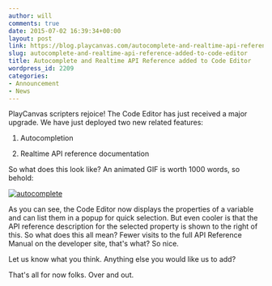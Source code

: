 ```yaml
---
author: will
comments: true
date: 2015-07-02 16:39:34+00:00
layout: post
link: https://blog.playcanvas.com/autocomplete-and-realtime-api-reference-added-to-code-editor/
slug: autocomplete-and-realtime-api-reference-added-to-code-editor
title: Autocomplete and Realtime API Reference added to Code Editor
wordpress_id: 2209
categories:
- Announcement
- News
---
```


PlayCanvas scripters rejoice! The Code Editor has just received a major upgrade. We have just deployed two new related features:



	
  1. Autocompletion

	
  2. Realtime API reference documentation


So what does this look like? An animated GIF is worth 1000 words, so behold:

[![autocomplete](https://blog.playcanvas.com/wp-content/uploads/2015/07/autocomplete.gif)](http://blog.playcanvas.com/wp-content/uploads/2015/07/autocomplete.gif)

As you can see, the Code Editor now displays the properties of a variable and can list them in a popup for quick selection. But even cooler is that the API reference description for the selected property is shown to the right of this. So what does this all mean? Fewer visits to the full API Reference Manual on the developer site, that's what? So nice.

Let us know what you think. Anything else you would like us to add?

That's all for now folks. Over and out.



